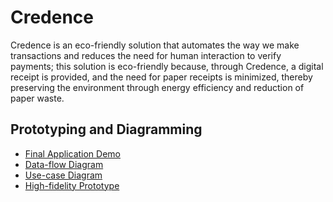 # Credence
Credence is an eco-friendly solution that automates the way we make transactions and reduces the need for human interaction to verify payments; this solution is eco-friendly because, through Credence, a digital receipt is provided, and the need for paper receipts is minimized, thereby preserving the environment through energy efficiency and reduction of paper waste. 

## Prototyping and Diagramming
 - [Final Application Demo](https://drive.google.com/drive/folders/19aikOSonsrRcqTZ2vi_uYYIIZLygiizd?usp=sharing)
 - [Data-flow Diagram](https://lucid.app/lucidchart/878b04a5-dced-4fad-90e3-26f4b4ef932f/edit?viewport_loc=-426%2C-162%2C3753%2C1620%2C0_0&invitationId=inv_ea9e4de7-a75b-4976-afa8-4da63cf4d621)
 - [Use-case Diagram](https://lucid.app/lucidchart/9c4f54cb-6178-413b-8226-e3d591f781dc/edit?viewport_loc=-260%2C691%2C1980%2C854%2C0_0&invitationId=inv_aa639c9b-8b13-44f5-9fd9-a5fef9fa1dc8)
 - [High-fidelity Prototype](https://www.figma.com/file/Q8F1P3E4atctPsLj3hVpH9/Untitled?node-id=0%3A1)
